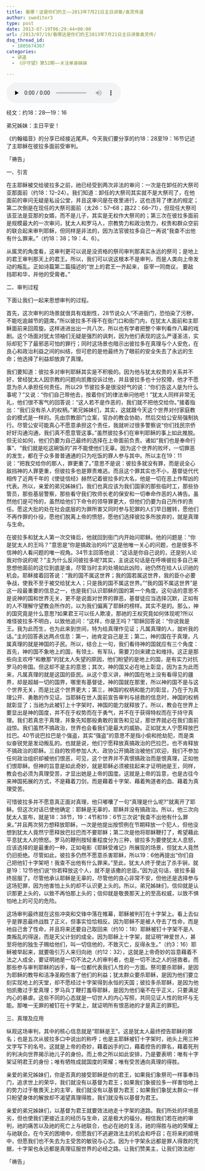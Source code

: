 ```yaml
---
title: 看哪！这是你们的王——2013年7月21日主日讲章/袁灵传道
author: sweditor3
type: post
date: 2013-07-19T06:29:44+00:00
url: /2013/07/19/看哪这是你们的王2013年7月21日主日讲章袁灵传/
dsq_thread_id:
  - 1805674367
categories:
  - 讲道
  - 《＠守望》第52期——关注单身姊妹

---
```

<div id="c-8708" class="grandmp3">
  <audio src="https://t5.shwchurch.org/wp-content/uploads/2013/07/2013071914252744.mp3" controls false preload="none" autobuffer="false"></audio>
</div>

经文：约18：28—19：16

弟兄姊妹：主日平安！

《约翰福音》的分享已经接近尾声。今天我们要分享的约18：28至19：16节记述了主耶稣在彼拉多面前受审判。
  
「祷告」

一、引言

在主耶稣被交给彼拉多之前，祂已经受到两次非法的审问：一次是在卸任的大祭司亚那面前（约18：12–24）。我们知道：卸任的大祭司其实就不是大祭司了，在他面前的审问无疑是私设公堂，并且这审问是在夜里进行，这也违背了律法的规定；第二次倒是在现任的大祭司面前（太26：57–68；路22：66–71），但现任大祭司该亚法是亚那的女婿，而不是儿子，其实是无权作大祭司的；第三次在彼拉多面前是规模最大的一次审问，犹太人和罗马人，宗教势力和政治势力，权贵和群众空前的联合起来审判耶稣，但同样是非法的，因为法官彼拉多自己一再说“我查不出他有什么罪来。”（约18：38；19：4、6）。

从属灵的角度看，这审判更可以说是没资格的祭司审判那真实永远的祭司；是地上的君王审判那天上的君王。所以，我们可以说这根本不是审判，而是人类向上帝发动的叛乱。正如诗篇第二篇描述的“世上的君王一齐起来， 臣宰一同商议， 要敌挡耶和华，并他的受膏者。”

二、审判过程

下面让我们一起来思想审判的过程。

首先，这次审判的场景就很具有戏剧性，28节说众人“不进衙门，恐怕染了污秽，不能吃逾越节的筵席。”所以彼拉多不得不在衙门口和衙门内，在犹太人面前和主耶稣面前来回周旋。这样进进出出一共八次，所以也有学者把整个审判看作八幕的戏剧。这个场面对犹太领袖们无疑是强烈的讽刺，因为他们表现的这么严谨圣洁，实际却犯下了最邪恶可怕的罪行；同时这场景也暗示出彼拉多在真理与个人安危，在良心和政治利益之间的纠结，但可悲的是他最终为了眼前的安全失去了永远的生命；他选择了利益却放弃了真理。

我们要知道：彼拉多对审判耶稣其实是不积极的。因为他与犹太权贵的关系并不好，曾经犹太人因宗教的问题向凯撒投诉过他，并且彼拉多也十分狡猾，他才不愿意为杀人承担任何责任。所以29 节彼拉多是很没好气的说：“你们告这人是为什么事呢？”又说：“你们自己带他去，按着你们的律法审问他吧！”犹太人同样非常无礼，他们很不客气的回答说：“这人若不是作恶的，我们就不把他交给你。”接着指出：“我们没有杀人的权柄。”弟兄姊妹们，其实，这就跟今天这个世界对付家庭教会的模式是一样的。先由宗教部门立案，官办的教会协助，然后交给公安局强制执行。尽管公安可能真心不愿意承担这个责任，我就听过很多警察说“你们找民宗侨好好沟通沟通，我们真不愿意管这事。”虽然彼拉多们在审判耶稣的事上如此推脱。但无论如何，他们仍要为自己最终的选择在上帝面前负责。诸如“我们也是奉命行事”、“我们就是吃这碗饭的”并不能使他们无辜。因为这个世界的败坏，一切罪恶的发生，都在于众多普普通通的只为吃饭的罪人参与其中。所以主在19：11说：“把我交给你的那人，罪更重了。”意思不是说：彼拉多就没有罪，而是说全心敌挡神的人罪更重，但彼拉多也是罪责难逃。而且这个罪其实也不小，基督徒代代相传了近两千年的《使徒信经》赫然记着彼拉多的大名，他是一切在恶上作帮凶的代表。所以，亲爱的弟兄姊妹们，我们也真应该为我们国家的那些临时工，那些协管员，那些基层警察，那些看守我们牧师长老的保安和一切奉命作恶的人祷告。虽然他们是可怜的，虽然给他们下命令的领导罪更大，但他们仍要为自己所作的责任。愿这大批的处在社会底层的为罪所害又同时参与犯罪的人们早日醒转，愿他们不再作罪的仆役，愿他们脱离上帝的愤怒，愿他们选择彼拉多所放弃的，就是真理与生命。

在彼拉多和犹太人第一次交锋后，他就回到衙门内开始问耶稣。他的问题是：“你是犹太人的王吗？”意思是“你是搞政治的吗?”这是他唯一关心的问题，也是很多不信神的人看问题的唯一视角。34节主回答他说：“这话是你自己说的，还是别人论我对你说的呢？”主为什么反问彼拉多呢?其实，主说这句话是在呼唤彼拉多自己来思想他面前的这位到底是谁，尽管当时主的处境如此凶险，祂仍然在给人认识祂的机会。耶稣接着回答说：“我的国不属这世界；我的国若属这世界，我的臣仆必要争战，使我不至于被交给犹太人；只是我的国不属这世界。”“我的国不属这世界”是这一段最重要的信息之一，也是我们认识耶稣的国的第一个角度。这句话的意思不是说神的国和世界无关，更不是说面对世界的罪恶，基督徒应当选择沉默，正如有的人不理解守望教会所作的，以为我们偏离了耶稣的榜样。其实不是的。那么，神的国究竟是什么意思?如果君王可以任人欺凌，那祂的王权究竟如何体现呢?所以难怪彼拉多不明白，以致他追问：“这样，你是王吗？”耶稣回答说：“你说我是王。我为此而生，也为此来到世间，特为给真理作见证；凡属真理的人，就听我的话。”主的回答表达两点信息：第一，祂肯定自己是王；第二，神的国在于真理，凡属真理的就是神国的子民。所以，结合上一句，我们看待神的国就应有三个角度：首先，神的国不象地上的国，有领土、有军队，需要刀剑来建立和维持。这正是那些向主欢呼“和散那”的犹太人失望的原因，他们盼望的是地上的国，是有实力对抗罗马的帝国。但这却不是主的意思；其次，神的国又必在地上彰显，因为主为此而来，凡属真理的就是这国的臣民。从这个意义讲，神的国在地上没有看得见的疆界，却是超越一切的国界，哪里有基督徒，神的国就在那里，所以神的国不是与这个世界无关，而是比这个世界更大；第三，神国的权柄和能力的彰显，乃在于为真理公开、勇敢的作见证。当耶稣在世人面前宣告审判与拯救的信息时，神国的权柄就彰显了；当祂为此被钉上十字架时，神国的能力就释放了。所以，教会在世界上要显出是神的国度，并不在于权势而在于勇气，并不在于获得特权而在于持守真理。我们若真忠于真理，并象先知那般勇敢的宣告和见证，那世界就必在我们面前战惊。我们虽然不搞政治，世界也会看我们是最大的威胁。正如犹太人宁愿释放巴拉巴。40节说巴拉巴是个强盗，其实“强盗”的意思不是指小偷和抢劫犯，而是类似奋锐党是发动叛乱的。也就是说，他们宁愿释放真搞政治的巴拉巴，也不肯释放不搞政治的耶稣。三自的牧师参加人大、政协公开搞政治被他们欢迎，我们不参加任何政治组织却被他们恨恶，可见，这个世界并不真恨搞政治而是恨真理，正如他们恨耶稣。但神的旨意是如此奇妙，就是耶稣必须被挂起来才证明祂是王，同样，教会也必须为真理受苦，才显出她是上帝的国度。这就是上帝的旨意，也是古往今来神国拓展的方式，不是藉着刀剑，而是藉着十字架、藉着殉道者的血、藉着为真理受苦。

可惜彼拉多并不愿意真正面对真理，他只嘟囔了一句“真理是什么呢?”就离开了耶稣。但这次对话已使他确定：耶稣是无辜的，耶稣并没有搞政治。所以，他三次向犹太人宣布，就是18：38节，19：4节和19：6节三次说“我查不出他有什么罪来。”并且两次努力想释放耶稣，一次是他提出按惯例在节期释放一个犯人，但他没想到犹太人竟然宁愿释放巴拉巴而不要耶稣；第二次是他将耶稣鞭打了，希望藉此平息犹太人的愤怒。罗马的鞭刑按轻重程度分为三种，彼拉多为要使犹太人息怒，应该选择的是最重的一种，正如电影《耶稣受难记》所展现的场景，但犹太人竟然仍旧拒绝。尽管如此，彼拉多仍然不愿意杀害耶稣，所以19：6他再提出“你们自己把他钉十字架吧！我查不出他有什么罪来。”至此，犹太人终于使出了杀手锏，就是19：12节他们说“你若释放这个人，就不是该撒的忠臣。”因为这句话，彼拉多最终屈服了。尽管他承认耶稣是无辜的，尽管他的良心非常不安，但他还是选择参与这场犯罪，因为他害怕上头的却不认识更上头的。所以，弟兄姊妹们，信仰就是认识那更上头的，以致不再怕那上头的；信仰就是敬畏那天上的至高权威，以致不惧怕地上的可见的危险。

这场审判最终就在这些冲突和交锋中落在帷幕，耶稣被判钉在十字架上。看上去似乎是罪恶最终战胜了正义，但事实恰恰相反。因为耶稣不是被人夺去了性命，而是衪自己舍了性命，并且将来还要自己取回来（约10：18）耶稣被钉十字架不是人类叛乱的得逞，而是天父计划的成全。因为耶稣上十字架，就证明“神爱世人，甚至将他的独生子赐给他们，叫一切信他的，不致灭亡，反得永生。”（约3：16）耶稣被举起来，就要吸引万人来归向祂（约12：32），这就是上帝奇妙的旨意藉着不法之人成全，要证明祂是一切不法之人的审判者，也是一切不法之人的拯救者。而那些参与审判耶稣的凶手，每一位都代表我们人性的一方面。祭司要杀耶稣，是因为耶稣的教导和洁净圣殿伤害了他们的利益；犹太群众要杀耶稣，是因为他们要立刻实现地上的天堂，却不愿经过十字架得到永恒的天国；彼拉多杀耶稣，是因为他怕凯撒过于爱真理；罗马兵丁鞭打羞辱耶稣，是因为他们毫不在乎正义，只要满足内心的暴虐。这些不同的心态就是一切世人的内心写照，共同见证人性的败坏与无能。那唯一无罪的被钉在十字架上，就证明所有恨恶祂的才是真正的罪犯。

三、真理及应用

纵观这场审判，其中的核心信息就是“耶稣是王”。这是犹太人最终控告耶稣的罪名；也是五次从彼拉多口中说出的称呼；也是主耶稣被钉十字架时，祂头上用三种文字写下的名号。这就是上帝的奇妙，藉着凶手的口，藉着控告的罪名，藉着死刑的判决向世界揭示祂儿子的身份。而上帝之所以如此安排，乃是要表明：唯有十字架证明君王的身份；唯有牺牲成就国度的荣耀；唯有受苦通向真理的得胜。

亲爱的弟兄姊妹们，你是否真的接受耶稣是你的君王，如果我们象祭司一样事奉玛门，追求世上的荣华，我们就没有以基督为君王；如果我们象彼拉多一样害怕地上的势力过于敬畏天上的主宰，我们就没有以基督为君王；如果我们象犹太群众一样只盼望身体的解放却不渴望真理得胜，我们就没有以基督为君王。

亲爱的弟兄姊妹们，以基督为君王就要效法祂走十字架的道路。我们所处的环境恶劣，但也使我们更接近主的经历与生命，这是极大的福分。相信我们若在祂的审判，祂的痛苦以及祂的死亡上与祂联合，也必在祂的复活，祂的得胜与祂的荣耀上与祂联合。在今天的困境中，但愿我们不逃避效法主的机会和呼召；在将来的顺境中，但愿我们也不失去为主受苦的敏锐与心志。因为十字架永远都是罪人得救的凭据，十字架也永远都是真理征服世界的必经之路。让我们赞美主，让我们效法祂!

「祷告」